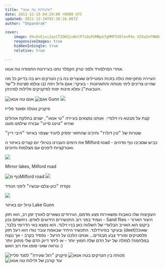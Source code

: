 ```yaml
---
title: "אתנחתת טה אנאו"
date: 2011-12-15 04:29:00 +0000 UTC
updated: 2011-12-24T02:38:16.087Z
author: "Shpandrak"

cover:
    image: AVvXsEjxi2qxCT2GKGjvWolP7iGuFUMBpkfgMMF5VDleoP4o_VZXa2nFNWQx5WScFjLGhgBW0M2ZwvRiFo7LILdH23DETGJM9Zd3V0GilYSo3DWlbmDSBVCWl1gW4gTGhSo-uQExjhhTKLL8zfFn.jpg
    responsiveImages: true
    hiddenInSingle: true
    relative: true

---
```


אחרי המילפורד ולפני טרק הקפלר נחנו בעיירונת החמודה טה אנאו.

העיירה מתקיימת כולה בזכות המטיילים שעוצרים בה בין הטרקים ויש בה בדיוק כל מה שהיינו צריכים לימי מנוחה והתארגנות - בעיקר: אגם גדול ויפה (בו צולמו סצינות ל״שר הטבעות״) ומלא פינות יפות לפיקניקים וזלילות למיניהן.

![](AVvXsEhGUYV-X7HuRkyVh5pYKDt2c77kC4-JtRWZFnrhy6tPHMC4pAX6v31kD9AvZan3SCbVXruTgSL7TO0DgATkUTqBdkpxLh6JKABmoHbK5-0xKy47Or4B6qmuxkz4PaEvhyiRPAGgnRC4FEJ-.jpg "אגם טה אנאו")
![](AVvXsEjxi2qxCT2GKGjvWolP7iGuFUMBpkfgMMF5VDleoP4o_VZXa2nFNWQx5WScFjLGhgBW0M2ZwvRiFo7LILdH23DETGJM9Zd3V0GilYSo3DWlbmDSBVCWl1gW4gTGhSo-uQExjhhTKLL8zfFn.jpg "אגם Gunn")
![](AVvXsEjTU-sOQHnwwSqr3wPXDQMYDvANmVFqlnvB4C3YH01vEDC2G5BierCapr9f6t-JKk5gZadKmw0AQs3cFCxBRqPfLucAtdwy2vFCAPCPgOL6cSWuZ6UOkWzK0VqJz6Jbajei3LZAiVHIZfcv.jpg)

פיקניק נוטלה וסאנד פלייז

קצת על מבטא ניו זילנדי:  אנחנו נמצאים בעיירה ״טי אנאו״, ישנים בחלקת אוהלים שהיא ״טינט סייט״ עבורה שילמנו מעט 

שטרות של ״טין דולרז״ וחיכינו שהחזאי יפסיק להגיד שצפוי באיזור ״היבי ריין״

את הימים העברנו בטיולי יום קצרים באיזור ה Milford road - כביש שסביבו נוף מדהים ואטרקציות ליפנים עם מצלמות וחיוכים.

![](AVvXsEiUSYYW2aZPSPJkMzGjAPfV1UX-5PG58-q7JO1oQJh52bsAwJMKsUuSH4r3MnAVf6oVqUua5xMwUOT15BqlJzJIoPULeBDR6MfTU0PFoYShk1_3Bx4xp8tDVKEQ7GWZQGtRs05lvcM9JaE5.jpg)

Mirror lakes, Milford road

![](AVvXsEi482LCyvpIlP0hG51dAr5EkT8mFYopsuMLGPQx7PEBeXwS9LFAy1c1EIEV8Pbpl_PUBbTdK8szNj0eWCwk8lrO_qtp-rVjRzR1b3KAkGMC1aXazHmq6k5-XzjxYyqLbfckRj2nBL4M4QTu.jpg "נוף מMilford road")
![](AVvXsEgHikW4rWdSI9skGrJh6jRCTIy1D6ACcoSra5S1JNVAGEeBHTOP4u1zSXHUApd0Sr6DEnyuEmcLk4PVT4msTaKWO5FMUlDuAQTvgEQs849I5kD0UjRweJ_Mn9YP7tYQ2SFdCt5JE2GZQK3-.jpg)

נקודת ״כוון-צלם-עכשיו״ ליפני הנודד

![](AVvXsEjnlGxVqIuNWYCPCGw-ApDBZXBRVGOkjhtQFxr3ScPnnds4d4pxnQtXz1YKB_mDsQUSMzNVYEcdv2dwPcthiWQV-czClgyRv9JSul3J-3B3EmGokI7m6pj1z_xzQwvFe6TNEnFxhUshm-kI.jpg)

טיול יום באיזור Lake Gunn

העקיצות שלו כואבות ומשאירות פצע מדמם, הגירודים נשארים לאורך זמן רב, הוא חזק ועמיד בפני רוב התכשירים הידועים לאדם. ניחשתם נכון - Sand flies - היצור הארור ביקום הוא האוייב הבלעדי של השלווה כאן בניו זילנד. הוא נמצא באי הדרומי בלבד, ובעיקר בפיורדלנד. התכשיר היחיד שבאמת עובד נגדו הוא רעל חזק (deet)שאוכל פלסטיקים ומוריד צבע מבגדים... אנחנו הלכנו על הרעל - נפסיד בקרב - אך ננצח במלחמה! למזלה של יעל הדם שלה חמוץ יותר - או ליתר דיוק הדם שלי מתוק יותר ונראה שאני סופג את רוב האש :)

![](AVvXsEhw81vIXIGs0BidgUKQxaxNig7CUiCYb9SGGOFiwU-srFRTY527eAmUCVPukfM2U3V0zAuAwJR5Rp9dz1nueulRoWG5JQ3UQNNeR4DKFXe9u-tbWw1CQfqfS6GaJ2i4rmpHJM_45mQrqttT.jpg "פיקניק ״רגל שעירה״ לסנד פלייז")
![](AVvXsEgAQWgsX1y2hNr8z5LnXMrRQW-pvVCTy15_RHULjTWHLQ_lz7jQLKwPw_ZxclnLOecf3Gps-QzTL9Z7TeMRWGx5y8cHrUdEkLSUIy85ZUEav5ksgRUkIu_vCsZ84TP9-bfDk2vcmLcT4Nnc.jpg "מנוחה בין הטרקים בטה אנאו")
![](AVvXsEjTqXv6JqqEadmTV8gLWunzMWviGYpPD_aWrvHE0t2SWMIufROo73TYjtaRCch6gY2umqXmGEgkIq89Clgs1n-Y1riyWBHfi5I2WdeaQ6a5WBiIO-s4_lW-9sHDo0pAKEaG9hKt_SzmoxzS.jpg "עוד קורבן של זלילות טה אנאו")
